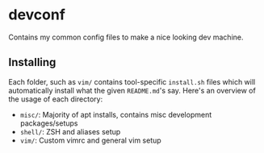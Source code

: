 # devconf

Contains my common config files to make a nice looking dev machine.

## Installing

Each folder, such as `vim/` contains tool-specific `install.sh` files which will automatically install what the given `README.md`'s say. Here's an overview of the usage of each directory:

- `misc/`: Majority of apt installs, contains misc development packages/setups
- `shell/`: ZSH and aliases setup
- `vim/`: Custom vimrc and general vim setup
